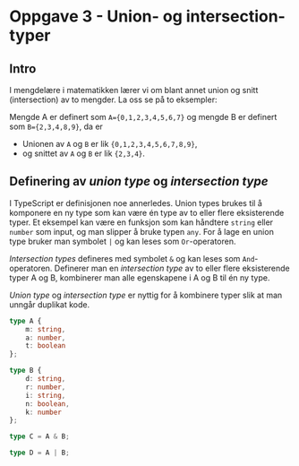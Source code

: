 # Oppgave 3 - Union- og intersection-typer

## Intro

I mengdelære i matematikken lærer vi om blant annet union og snitt (intersection) av to mengder. La oss se på to eksempler:

Mengde A er definert som `A={0,1,2,3,4,5,6,7}` og mengde B er definert som `B={2,3,4,8,9}`, da er

- Unionen av `A` og `B` er lik `{0,1,2,3,4,5,6,7,8,9}`,
- og snittet av `A` og `B` er lik `{2,3,4}`.

## Definering av _union type_ og _intersection type_

I TypeScript er definisjonen noe annerledes. Union types brukes til å komponere en ny type som kan være én type av to eller flere eksisterende typer. Et eksempel kan være en funksjon som kan håndtere `string` eller `number` som input, og man slipper å bruke typen `any`. For å lage en union type bruker man symbolet `|` og kan leses som `Or`-operatoren.

_Intersection types_ defineres med symbolet `&` og kan leses som `And`-operatoren. Definerer man en _intersection type_ av to eller flere eksisterende typer A og B, kombinerer man alle egenskapene i A og B til én ny type.

 _Union type_ og _intersection type_ er nyttig for å kombinere typer slik at man unngår duplikat kode.


```typescript
type A {
    m: string,
    a: number,
    t: boolean
};

type B {
    d: string,
    r: number,
    i: string,
    n: boolean,
    k: number
};

type C = A & B;

type D = A | B;

```
